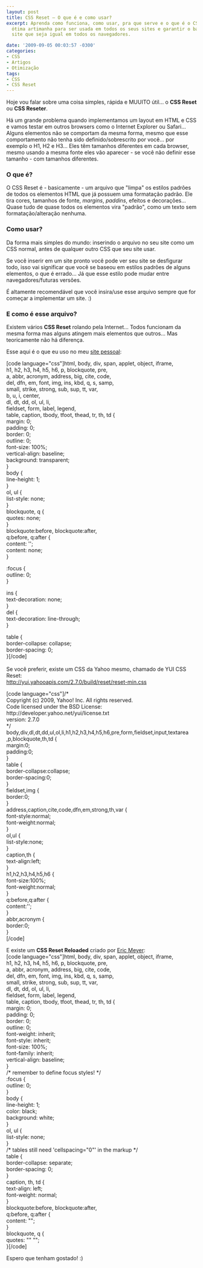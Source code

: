 ```yaml
---
layout: post
title: CSS Reset – O que é e como usar?
excerpt: Aprenda como funciona, como usar, pra que serve e o que é o CSS Reset, uma
  ótima artimanha para ser usada em todos os seus sites e garantir o básico para um
  site que seja igual em todos os navegadores.

date: '2009-09-05 00:03:57 -0300'
categories:
- CSS
- Artigos
- Otimização
tags:
- CSS
- CSS Reset
---
```

<p>Hoje vou falar sobre uma coisa simples, rápida e MUUITO útil... o <strong>CSS Reset</strong> ou <strong>CSS Reseter</strong>.</p>
<p>Há um grande problema quando implementamos um layout em HTML e CSS e vamos testar em outros browsers como o Internet Explorer ou Safari... Alguns elementos não se comportam da mesma forma, mesmo que esse comportamento não tenha sido definido/sobrescrito por você... por exemplo o H1, H2 e H3... Eles têm tamanhos diferentes em cada browser, mesmo usando a mesma fonte eles vão aparecer - se você não definir esse tamanho - com tamanhos diferentes.</p>
<h3>O que é?</h3>
<p>O CSS Reset é - basicamente - um arquivo que "limpa" os estilos padrões de todos os elementos HTML que já possuem uma formatação padrão. Ele tira cores, tamanhos de fonte, <em>margins</em>, <em>paddins</em>, efeitos e decorações... Quase tudo de quase todos os elementos vira "padrão", como um texto sem formatação/alteração nenhuma.</p>
<h3>Como usar?</h3>
<p>Da forma mais simples do mundo: inserindo o arquivo no seu site como um CSS normal, antes de qualquer outro CSS que seu site usar.</p>
<p>Se você inserir em um site pronto você pode ver seu site se desfigurar todo, isso vai significar que você se baseou em estilos padrões de alguns elementos, o que é errado... Já que esse estilo pode mudar entre navegadores/futuras versões.</p>
<p>É altamente recomendável que você insira/use esse arquivo sempre que for começar a implementar um site. :)</p>
<h3>E como é esse arquivo?</h3>
<p>Existem vários <strong>CSS Reset</strong> rolando pela Internet... Todos funcionam da mesma forma mas alguns atingem mais elementos que outros... Mas teoricamente não há diferença.</p>
<p>Esse aqui é o que eu uso no meu <a href="http://thiagobelem.net/" target="_blank">site pessoal</a>:</p>
<p>[code language="css"]html, body, div, span, applet, object, iframe,<br />
h1, h2, h3, h4, h5, h6, p, blockquote, pre,<br />
a, abbr, acronym, address, big, cite, code,<br />
del, dfn, em, font, img, ins, kbd, q, s, samp,<br />
small, strike, strong, sub, sup, tt, var,<br />
b, u, i, center,<br />
dl, dt, dd, ol, ul, li,<br />
fieldset, form, label, legend,<br />
table, caption, tbody, tfoot, thead, tr, th, td {<br />
	margin: 0;<br />
	padding: 0;<br />
	border: 0;<br />
	outline: 0;<br />
	font-size: 100%;<br />
	vertical-align: baseline;<br />
	background: transparent;<br />
}<br />
body {<br />
	line-height: 1;<br />
}<br />
ol, ul {<br />
	list-style: none;<br />
}<br />
blockquote, q {<br />
	quotes: none;<br />
}<br />
blockquote:before, blockquote:after,<br />
q:before, q:after {<br />
	content: '';<br />
	content: none;<br />
}</p>
<p>:focus {<br />
	outline: 0;<br />
}</p>
<p>ins {<br />
	text-decoration: none;<br />
}<br />
del {<br />
	text-decoration: line-through;<br />
}</p>
<p>table {<br />
	border-collapse: collapse;<br />
	border-spacing: 0;<br />
}[/code]<br />
<br />
Se você preferir, existe um CSS da Yahoo mesmo, chamado de YUI CSS Reset:<br />
<a href="http://yui.yahooapis.com/2.7.0/build/reset/reset-min.css" target="_blank">http://yui.yahooapis.com/2.7.0/build/reset/reset-min.css</a></p>
<p>[code language="css"]/*<br />
Copyright (c) 2009, Yahoo! Inc. All rights reserved.<br />
Code licensed under the BSD License:<br />
http://developer.yahoo.net/yui/license.txt<br />
version: 2.7.0<br />
*/<br />
body,div,dl,dt,dd,ul,ol,li,h1,h2,h3,h4,h5,h6,pre,form,fieldset,input,textarea ,p,blockquote,th,td {<br />
	margin:0;<br />
	padding:0;<br />
}<br />
table {<br />
	border-collapse:collapse;<br />
	border-spacing:0;<br />
}<br />
fieldset,img {<br />
	border:0;<br />
}<br />
address,caption,cite,code,dfn,em,strong,th,var {<br />
	font-style:normal;<br />
	font-weight:normal;<br />
}<br />
ol,ul {<br />
	list-style:none;<br />
}<br />
caption,th {<br />
	text-align:left;<br />
}<br />
h1,h2,h3,h4,h5,h6 {<br />
	font-size:100%;<br />
	font-weight:normal;<br />
}<br />
q:before,q:after {<br />
	content:'';<br />
}<br />
abbr,acronym {<br />
	border:0;<br />
}<br />
[/code]</p>
<p>E existe um <strong>CSS Reset Reloaded</strong> criado por <a href="http://meyerweb.com/eric/thoughts/2007/05/01/reset-reloaded/" target="_blank">Eric Meyer</a>:<br />
[code language="css"]html, body, div, span, applet, object, iframe,<br />
h1, h2, h3, h4, h5, h6, p, blockquote, pre,<br />
a, abbr, acronym, address, big, cite, code,<br />
del, dfn, em, font, img, ins, kbd, q, s, samp,<br />
small, strike, strong, sub, sup, tt, var,<br />
dl, dt, dd, ol, ul, li,<br />
fieldset, form, label, legend,<br />
table, caption, tbody, tfoot, thead, tr, th, td {<br />
	margin: 0;<br />
	padding: 0;<br />
	border: 0;<br />
	outline: 0;<br />
	font-weight: inherit;<br />
	font-style: inherit;<br />
	font-size: 100%;<br />
	font-family: inherit;<br />
	vertical-align: baseline;<br />
}<br />
/* remember to define focus styles! */<br />
:focus {<br />
	outline: 0;<br />
}<br />
body {<br />
	line-height: 1;<br />
	color: black;<br />
	background: white;<br />
}<br />
ol, ul {<br />
	list-style: none;<br />
}<br />
/* tables still need 'cellspacing="0"' in the markup */<br />
table {<br />
	border-collapse: separate;<br />
	border-spacing: 0;<br />
}<br />
caption, th, td {<br />
	text-align: left;<br />
	font-weight: normal;<br />
}<br />
blockquote:before, blockquote:after,<br />
q:before, q:after {<br />
	content: "";<br />
}<br />
blockquote, q {<br />
	quotes: "" "";<br />
}[/code]</p>
<p>Espero que tenham gostado! :)</p>
